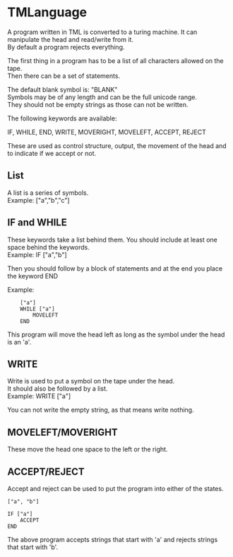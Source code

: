 TMLanguage
==========

A program written in TML is converted to a turing machine. It can manipulate the head and read/write from it.    
By default a program rejects everything.

The first thing in a program has to be a list of all characters allowed on the tape.    
Then there can be a set of statements.

The default blank symbol is: "BLANK"    
Symbols may be of any length and can be the full unicode range.    
They should not be empty strings as those can not be written.

The following keywords are available:

IF, WHILE, END, WRITE, MOVERIGHT, MOVELEFT, ACCEPT, REJECT

These are used as control structure, output, the movement of the head and to indicate if we accept or not.

List
----

A list is a series of symbols.    
Example: ["a","b","c"]

IF and WHILE
------------

These keywords take a list behind them. You should include at least one space behind the keywords.    
Example: IF ["a","b"]

Then you should follow by a block of statements and at the end you place the keyword END

Example:

```
    ["a"]
    WHILE ["a"]
        MOVELEFT
    END
```

This program will move the head left as long as the symbol under the head is an 'a'.

WRITE
-----

Write is used to put a symbol on the tape under the head.    
It should also be followed by a list.    
Example: WRITE ["a"]

You can not write the empty string, as that means write nothing.

MOVELEFT/MOVERIGHT
------------------

These move the head one space to the left or the right.

ACCEPT/REJECT
-------------

Accept and reject can be used to put the program into either of the states.


```
["a", "b"]

IF ["a"]
	ACCEPT
END
```

The above program accepts strings that start with 'a' and rejects strings that start with 'b'.

